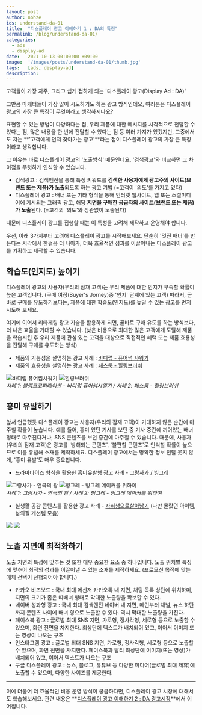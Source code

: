 ```yaml
---
layout: post
author: nohze
ids: understand-da-01
title:  "디스플레이 광고 이해하기 1 : DA의 특징"
permalink: /blog/understand-da-01/
categories:
  - ads
  - display-ad
date:   2021-10-13 00:00:00 +09:00
image:  '/images/posts/understand-da-01/thumb.jpg'
tags:   [ads, display-ad]
description:
---
```


고객들이 가장 자주, 그리고 쉽게 접하게 되는 '디스플레이 광고(Display Ad : DA)'

그만큼 마케터들이 가장 많이 시도하기도 하는 광고 방식인데요, 여러분은 디스플레이 광고의 가장 큰 특징이 무엇이라고 생각하시나요?

표현할 수 있는 방법이 다양하다는 점, 우리 제품에 대한 메시지를 시각적으로 전달할 수 있다는 점, 많은 내용을 한 번에 전달할 수 있다는 점 등 여러 가지가 있겠지만, 그중에서도 저는 **'고객에게 먼저 찾아가는 광고'**라는 점이 디스플레이 광고의 가장 큰 특징이라고 생각합니다.

그 이유는 바로 디스플레이 광고의 '노출방식' 때문인데요, '검색광고'와 비교하면 그 차이점을 뚜렷하게 인식할 수 있습니다.

- 검색광고 : 검색엔진을 통해 특정 키워드를 **검색한 사용자에게 광고주의 사이트(브랜드 또는 제품)가 노출**되도록 하는 광고 기법 (=고객이 '의도'를 가지고 있다)
- 디스플레이 광고 : 배너 또는 기타 형식을 통해 인터넷 웹사이트, 앱 또는 소셜미디어에 게시되는 그래픽 광고, 해당 **지면을 구매한 공급자의 사이트(브랜드 또는 제품)가 노출**된다. (=고객의 '의도'와 상관없이 노출된다)

때문에 디스플레이 광고를 집행할 때는 이 특성을 고려해 제작하고 운영해야 합니다.

우선, 아래 3가지부터 고려해 디스플레이 광고를 시작해보세요. 단순히 '멋진 배너'를 만든다는 시각에서 한걸음 더 나아가, 더욱 효율적인 성과를 이끌어내는 디스플레이 광고를 기획하고 제작할 수 있습니다.

## 학습도(인지도) 높이기

디스플레이 광고의 사용자(우리의 잠재 고객)는 우리 제품에 대한 인지가 부족할 확률이 높은 고객입니다. (구매 여정(Buyer's Jorney)중 '인지' 단계에 있는 고객) 따라서, 곧바로 구매를 유도하기보다는, 제품에 대한 학습도(인지도)를 높일 수 있는 광고를 먼저 시도해 보세요.

여기에 이어서 리타게팅 광고 기술을 활용하게 되면, 곧바로 구매 유도를 하는 방식보다, 더 나은 효율을 기대할 수 있습니다. (낮은 비용으로 최대한 많은 고객에게 도달해 제품을 학습시킨 후 우리 제품에 관심 있는 고객을 대상으로 직접적인 혜택 또는 제품 효용성을 전달해 구매를 유도하는 방식)

- 제품의 기능성을 설명하는 광고 사례 : [바디럽 - 퓨어썸 샤워기](https://www.facebook.com/business/success/bodyluv)
- 제품의 효용성을 설명하는 광고 사례 : [페스룸 - 힐링브러쉬](https://www.facebook.com/business/success/instagram/pethroom?locale=ko_KR)

<div class="gallery-box">
  <div class="gallery">
    <img src="/images/posts/understand-da-01/01.png" alt="바디럽 퓨어썸샤워기">
    <img src="/images/posts/understand-da-01/02.png" alt="힐링브러쉬">
  </div>
  <em>사례 1: 블랭크코퍼레이션 - 바디럽 퓨어썸샤워기  /  사례 2: 페스룸 - 힐링브러쉬</em>
</div>

## 흥미 유발하기

앞서 언급했듯 디스플레이 광고는 사용자(우리의 잠재 고객)이 기대하지 않은 순간에 마주칠 확률이 높습니다. 예를 들어, 흥미 있던 기사를 보던 중 기사 중간에 끼어있는 배너 형태로 마주친다거나, SNS 콘텐츠를 보던 중간에 마주칠 수 있습니다. 때문에, 사용자(우리의 잠재 고객)은 광고를 '방해되는 콘텐츠', '불편할 콘텐츠'로 인식할 확률이 높으므로 이를 유념해 소재를 제작하세요. 디스플레이 광고에서는 명확한 정보 전달 못지 않게, '흥미 유발'도 매우 중요합니다.

- 드라마타이즈 형식을 활용한 흥미유발형 광고 사례 - [그랑사가](https://www.youtube.com/watch?v=mK8GiTBnFq0&t=36s) / [빙그레](https://www.youtube.com/watch?v=RII-T8HNOAw)

<div class="gallery-box">
  <div class="gallery">
    <img src="/images/posts/understand-da-01/03.png" alt="그랑사가 - 연극의 왕">
    <img src="/images/posts/understand-da-01/04.png" alt="빙그레 - 빙그레 메이커를 위하여">
  </div>
  <em>사례 1: 그랑사가 - 연극의 왕  /  사례 2: 빙그레 - 빙그레 메이커를 위하여</em>
</div>

- 실생활 공감 콘텐츠를 활용한 광고 사례 - [자취생으로살아남기](https://www.instagram.com/one_home_life/) (나만 몰랐던 아이템, 삶의질 개선템 모음)

<div class="gallery-box">
  <div class="gallery">
    <img src="/images/posts/understand-da-01/05.png">
    <img src="/images/posts/understand-da-01/06.png">
  </div>
</div>

## 노출 지면에 최적화하기

노출 지면의 특성에 맞추는 것 또한 매우 중요한 요소 중 하나입니다. 노출 위치별 특징에 맞추어 최적의 성과를 이끌어낼 수 있는 소재를 제작하세요. (프로모션 목적에 맞는 매체 선택이 선행되어야 합니다.)

- 카카오 비즈보드 : 국내 최대 메신저 카카오톡 내 지면, 채팅 목록 상단에 위치하며, 지면의 크기가 좁은 띠배너 형태로 막대한 노출량을 확보할 수 있다.
- 네이버 성과형 광고 : 국내 최대 검색엔진 네이버 내 지면, 메인부터 채널, 뉴스 하단까지 콘텐츠 사이에 배너 형으로 노출할 수 있다. 역시 막대한 노출량을 가진다.
- 페이스북 광고 : 글로벌 최대 SNS 지면, 가로형, 정사각형, 세로형 등으로 노출할 수 있으며, 화면 전면을 차지한다. 최상단에 텍스트가 배치되어 있고, 이어서 이미지 또는 영상이 나오는 구조
- 인스타그램 광고 : 글로벌 최대 SNS 지면, 가로형, 정사각형, 세로형 등으로 노출할 수 있으며, 화면 전면을 차지한다. 페이스북과 달리 최상단에 이미지(또는 영상)가 배치되어 있고, 이어서 텍스트가 나오는 구조
- 구글 디스플레이 광고 : 뉴스, 블로그, 유튜브 등 다양한 미디어(글로벌 최대 제휴)에 노출할 수 있으며, 다양한 사이즈를 제공한다.

---

이에 더불어 더 효율적인 비용 운영 방식이 궁금하다면, 디스플레이 광고 시장에 대해서도 학습해보세요. 관련 내용은 **[디스플레이 광고 이해하기 2 : DA 광고시장](/blog/understand-da-02/)**에서 이어집니다.
